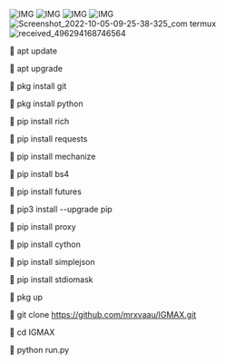 ![IMG](https://i.imgur.com/so9hTIu.gif)
![IMG](https://i.imgur.com/gHkr4fl.gif)
![IMG](https://i.imgur.com/1Ly8cjE.gif)
![IMG](https://i.imgur.com/gHkr4fl.gif)
![Screenshot_2022-10-05-09-25-38-325_com termux](https://user-images.githubusercontent.com/20098740/194721824-bb95f97c-b8ab-458d-9dec-78cc5822133c.jpg)
![received_496294168746564](https://user-images.githubusercontent.com/20098740/194722213-7233b403-9b88-4e5a-9271-824cf3f00df7.jpeg)

🌟 apt update

🌟 apt upgrade

🌟 pkg install git

🌟 pkg install python

🌟 pip install rich

🌟 pip install requests

🌟 pip install mechanize

🌟 pip install bs4

🌟 pip install futures

🌟 pip3 install --upgrade pip

🌟 pip install proxy

🌟 pip install cython

🌟 pip install simplejson

🌟 pip install stdiomask

🌟 pkg up

🌟 git clone https://github.com/mrxvaau/IGMAX.git

🌟 cd IGMAX

🌟 python run.py
